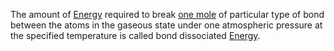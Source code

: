 The amount of [Energy](Jee/Chemistry/Thermodynamics/Energy.md) required to break [one mole](Jee/Chemistry/Mole%20Concept/Mole.md) of particular type of bond between the atoms in the gaseous state under one atmospheric pressure at the specified temperature is called bond dissociated [Energy](Jee/Chemistry/Thermodynamics/Energy.md).